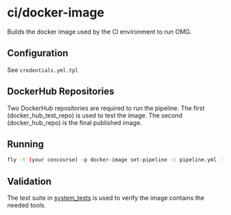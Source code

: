 # ci/docker-image

Builds the docker image used by the CI environment to run OMG.

## Configuration

See `credentials.yml.tpl`

## DockerHub Repositories

Two DockerHub repositories are required to run the pipeline. The first (docker_hub_test_repo) is used to test the image. The second (docker_hub_repo) is the final published image.

## Running

```bash
fly -t (your concourse) -p docker-image set-pipeline -c pipeline.yml -l credentials.yml
```

## Validation

The test suite in [system_tests](./system_tests) is used to verify the image contains the needed tools.